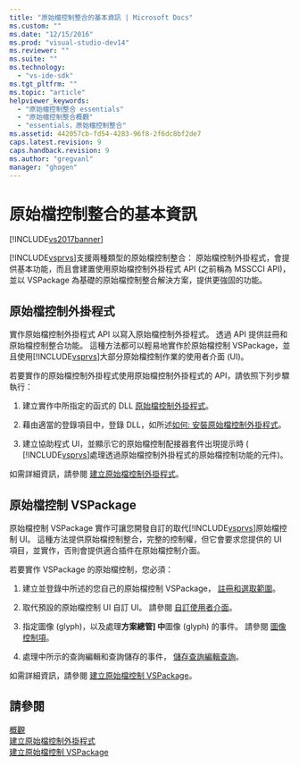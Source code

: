 ```yaml
---
title: "原始檔控制整合的基本資訊 | Microsoft Docs"
ms.custom: ""
ms.date: "12/15/2016"
ms.prod: "visual-studio-dev14"
ms.reviewer: ""
ms.suite: ""
ms.technology: 
  - "vs-ide-sdk"
ms.tgt_pltfrm: ""
ms.topic: "article"
helpviewer_keywords: 
  - "原始檔控制整合 essentials"
  - "原始檔控制整合概觀"
  - "essentials，原始檔控制整合"
ms.assetid: 442057cb-fd54-4283-96f8-2f6dc8bf2de7
caps.latest.revision: 9
caps.handback.revision: 9
ms.author: "gregvanl"
manager: "ghogen"
---
```

# 原始檔控制整合的基本資訊
[!INCLUDE[vs2017banner](../../code-quality/includes/vs2017banner.md)]

[!INCLUDE[vsprvs](../../code-quality/includes/vsprvs_md.md)]支援兩種類型的原始檔控制整合： 原始檔控制外掛程式，會提供基本功能，而且會建置使用原始檔控制外掛程式 API \(之前稱為 MSSCCI API\)，並以 VSPackage 為基礎的原始檔控制整合解決方案，提供更強固的功能。  
  
## 原始檔控制外掛程式  
 實作原始檔控制外掛程式 API 以寫入原始檔控制外掛程式。  透過 API 提供註冊和原始檔控制整合功能。  這種方法都可以輕易地實作於原始檔控制 VSPackage，並且使用[!INCLUDE[vsprvs](../../code-quality/includes/vsprvs_md.md)]大部分原始檔控制作業的使用者介面 \(UI\)。  
  
 若要實作的原始檔控制外掛程式使用原始檔控制外掛程式的 API，請依照下列步驟執行：  
  
1.  建立實作中所指定的函式的 DLL [原始檔控制外掛程式](../../extensibility/source-control-plug-ins.md)。  
  
2.  藉由適當的登錄項目中，登錄 DLL，如所述[如何: 安裝原始檔控制外掛程式](../../extensibility/internals/how-to-install-a-source-control-plug-in.md)。  
  
3.  建立協助程式 UI，並顯示它的原始檔控制配接器套件出現提示時 \( [!INCLUDE[vsprvs](../../code-quality/includes/vsprvs_md.md)]處理透過原始檔控制外掛程式的原始檔控制功能的元件\)。  
  
 如需詳細資訊，請參閱 [建立原始檔控制外掛程式](../../extensibility/internals/creating-a-source-control-plug-in.md)。  
  
## 原始檔控制 VSPackage  
 原始檔控制 VSPackage 實作可讓您開發自訂的取代[!INCLUDE[vsprvs](../../code-quality/includes/vsprvs_md.md)]原始檔控制 UI。  這種方法提供原始檔控制整合，完整的控制權，但它會要求您提供的 UI 項目，並實作，否則會提供適合插件在原始檔控制介面。  
  
 若要實作 VSPackage 的原始檔控制，您必須：  
  
1.  建立並登錄中所述的您自己的原始檔控制 VSPackage， [註冊和選取範圍](../../extensibility/internals/registration-and-selection-source-control-vspackage.md)。  
  
2.  取代預設的原始檔控制 UI 自訂 UI。  請參閱 [自訂使用者介面](../../extensibility/internals/custom-user-interface-source-control-vspackage.md)。  
  
3.  指定圖像 \(glyph\)，以及處理**方案總管\] 中**圖像 \(glyph\) 的事件。  請參閱 [圖像控制項](../../extensibility/internals/glyph-control-source-control-vspackage.md)。  
  
4.  處理中所示的查詢編輯和查詢儲存的事件， [儲存查詢編輯查詢](../../extensibility/internals/query-edit-query-save-source-control-vspackage.md)。  
  
 如需詳細資訊，請參閱 [建立原始檔控制 VSPackage](../../extensibility/internals/creating-a-source-control-vspackage.md)。  
  
## 請參閱  
 [概觀](../../extensibility/internals/source-control-integration-overview.md)   
 [建立原始檔控制外掛程式](../../extensibility/internals/creating-a-source-control-plug-in.md)   
 [建立原始檔控制 VSPackage](../../extensibility/internals/creating-a-source-control-vspackage.md)